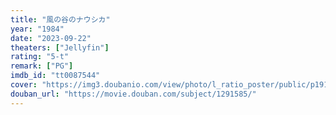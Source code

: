 ```yaml
---
title: "風の谷のナウシカ"
year: "1984"
date: "2023-09-22"
theaters: ["Jellyfin"]
rating: "5-t"
remark: ["PG"]
imdb_id: "tt0087544"
cover: "https://img3.doubanio.com/view/photo/l_ratio_poster/public/p1917567652.jpg"
douban_url: "https://movie.douban.com/subject/1291585/"
---
```


